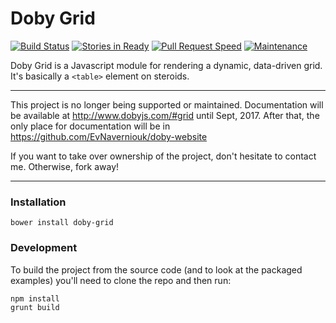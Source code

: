 
Doby Grid
=========
[![Build Status](https://travis-ci.org/EvHaus/doby-grid.png)](https://travis-ci.org/EvNaverniouk/doby-grid) [![Stories in Ready](https://badge.waffle.io/globexdesigns/doby-grid.png?label=ready&title=Ready)](https://waffle.io/globexdesigns/doby-grid) [![Pull Request Speed](http://issuestats.com/github/globexdesigns/doby-grid/badge/pr?style=flat-square)](http://issuestats.com/github/globexdesigns/doby-grid) [![Maintenance](https://img.shields.io/maintenance/yes/2015.svg)]()

Doby Grid is a Javascript module for rendering a dynamic, data-driven grid. It's basically a `<table>` element on steroids.

---

This project is no longer being supported or maintained. Documentation will be available at http://www.dobyjs.com/#grid until Sept, 2017. After that, the only place for documentation will be in https://github.com/EvNaverniouk/doby-website

If you want to take over ownership of the project, don't hesitate to contact me. Otherwise, fork away!

---

### Installation

```
bower install doby-grid
```

### Development

To build the project from the source code (and to look at the packaged examples) you'll need to clone the repo and then run:

```
npm install
grunt build
```
